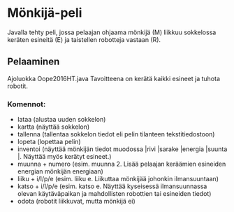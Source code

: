 # Mönkijä-peli
Javalla tehty peli, jossa pelaajan ohjaama mönkijä (M) liikkuu sokkelossa keräten esineitä (E) ja taistellen robotteja vastaan (R).
## Pelaaminen
Ajoluokka Oope2016HT.java
Tavoitteena on kerätä kaikki esineet ja tuhota robotit.
### Komennot:
* lataa (alustaa uuden sokkelon)
* kartta (näyttää sokkelon)
* tallenna (tallentaa sokkelon tiedot eli pelin tilanteen tekstitiedostoon)
* lopeta (lopettaa pelin)
* inventoi (näyttää mönkijän tiedot muodossa |rivi |sarake |energia |suunta |. Näyttää myös kerätyt esineet.)
* muunna + numero (esim. muunna 2. Lisää pelaajan keräämien esineiden energian mönkijän energiaan)
* liiku + i/l/p/e (esim. liiku e. Liikuttaa mönkijää johonkin ilmansuuntaan)
* katso + i/l/p/e (esim. katso e. Näyttää kyseisessä ilmansuunnassa olevan käytäväpaikan ja mahdollisten robottien tai esineiden tiedot)
* odota (robotit liikkuvat, mutta mönkijä ei)

